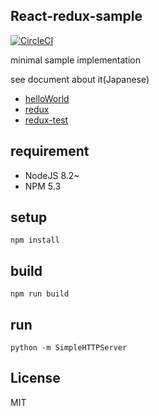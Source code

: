 
## React-redux-sample

[![CircleCI](https://circleci.com/gh/uryyyyyyy/react-redux-sample/tree/redux-test.svg?style=svg)](https://circleci.com/gh/uryyyyyyy/react-redux-sample/tree/redux-test)

minimal sample implementation

see document about it(Japanese)

- [helloWorld](http://qiita.com/uryyyyyyy/items/63969d6ed9341affdffb)
- [redux](http://qiita.com/uryyyyyyy/items/3ad88cf9ca9393335f8c)
- [redux-test](http://qiita.com/uryyyyyyy/items/7d4b0ede3f2b973d6951)

## requirement

- NodeJS 8.2~
- NPM 5.3

## setup

`npm install`

## build

`npm run build`

## run

`python -m SimpleHTTPServer`

## License

MIT
